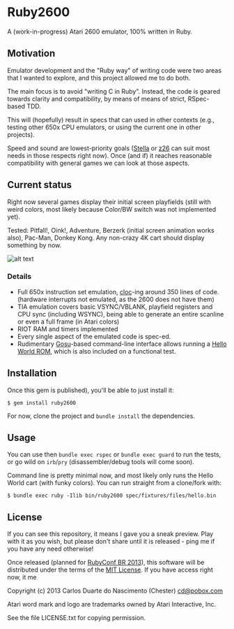 # Ruby2600

A (work-in-progress) Atari 2600 emulator, 100% written in Ruby.

## Motivation

Emulator development and the "Ruby way" of writing code were two areas that I wanted to explore, and this project allowed me to do both.

The main focus is to avoid "writing C in Ruby". Instead, the code is geared towards clarity and compatibility, by means of means of strict, RSpec-based TDD.

This will (hopefully) result in specs that can  used in other contexts (e.g., testing other 650x CPU emulators, or using the current one in other projects).

Speed and sound are lowest-priority goals ([Stella](http://stella.sourceforge.net/) or [z26](http://www.whimsey.com/z26/) can suit most needs in those respects right now). Once (and if) it reaches reasonable compatibility with general games we can look at those aspects.

## Current status

Right now several games display their initial screen playfields (still with weird colors, most likely because Color/BW switch was not implemented yet).

Tested: Pitfall!, Oink!, Adventure, Berzerk (initial screen animation works also), Pac-Man, Donkey Kong. Any non-crazy 4K cart should display something by now.

![alt text](http://i.imgur.com/XPk1ehJ.jpg "Pitfall! on Stella x Ruby2600")

### Details

- Full 650x instruction set emulation, [cloc](http://cloc.sourceforge.net/)-ing around 350 lines of code. (hardware interrupts not emulated, as the 2600 does not have them)
- TIA emulation covers basic VSYNC/VBLANK, playfield registers and CPU sync (including WSYNC), being able to generate an entire scanline or even a full frame (in Atari colors)
- RIOT RAM and timers implemented
- Every single aspect of the emulated code is spec-ed.
- Rudimentary [Gosu](http://www.libgosu.org/)-based command-line interface allows running a [Hello World ROM](http://pastebin.com/abBRfUjd), which is also included on a functional test.

## Installation

Once this gem is published), you'll be able to just install it:

    $ gem install ruby2600

For now, clone the project and `bundle install` the dependencies.

## Usage

You can use then `bundle exec rspec` or `bundle exec guard` to run the tests, or go wild on `irb`/`pry` (disassembler/debug tools will come soon).

Command line is pretty minimal now, and most likely only runs the Hello World cart (with funky colors). You can run straight from a clone/fork with:

    $ bundle exec ruby -Ilib bin/ruby2600 spec/fixtures/files/hello.bin

## License

If you can see this repository, it means I gave you a sneak preview. Play with it as you wish, but please don't share until it is released - ping me if you have any need otherwise!

Once released (planned for [RubyConf BR 2013](http://cfp.rubyconf.com.br/)), this software will be distributed under the terms of the [MIT License](http://opensource.org/licenses/MIT). If you have access right now, it me

Copyright (c) 2013 Carlos Duarte do Nascimento (Chester) <cd@pobox.com>

Atari word mark and logo are trademarks owned by Atari Interactive, Inc.

See the file LICENSE.txt for copying permission.
